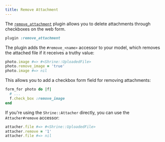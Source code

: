 ```yaml
---
title: Remove Attachment
---
```


The [`remove_attachment`][remove_attachment] plugin allows you to delete
attachments through checkboxes on the web form.

```rb
plugin :remove_attachment
```

The plugin adds the `#remove_<name>` accessor to your model, which removes the
attached file if it receives a truthy value:

```rb
photo.image #=> #<Shrine::UploadedFile>
photo.remove_image = 'true'
photo.image #=> nil
```

This allows you to add a checkbox form field for removing attachments:

```rb
form_for photo do |f|
  # ...
  f.check_box :remove_image
end
```

If you're using the `Shrine::Attacher` directly, you can use the
`Attacher#remove` accessor:

```rb
attacher.file #=> #<Shrine::UploadedFile>
attacher.remove = '1'
attacher.file #=> nil
```

[remove_attachment]: https://github.com/shrinerb/shrine/blob/master/lib/shrine/plugins/remove_attachment.rb
